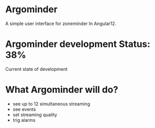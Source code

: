 # Argominder
A simple user interface for zoneminder In Angular12. 

# Argominder development Status: 38%
Current state of development

# What Argominder will do?

- see up to 12 simultaneous streaming
- see events
- set streaming quality
- trig alarms

